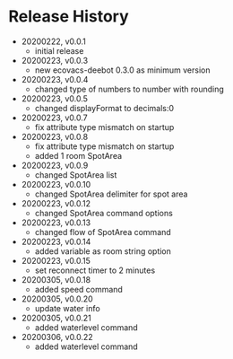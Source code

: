 # Release History

* 20200222, v0.0.1
	* initial release
* 20200223, v0.0.3
	* new ecovacs-deebot 0.3.0 as minimum version
* 20200223, v0.0.4
	* changed type of numbers to number with rounding
* 20200223, v0.0.5
	* changed displayFormat to decimals:0
* 20200223, v0.0.7
	* fix attribute type mismatch on startup
* 20200223, v0.0.8
	* fix attribute type mismatch on startup
	* added 1 room SpotArea
* 20200223, v0.0.9
	* changed SpotArea list
* 20200223, v0.0.10
	* changed SpotArea delimiter for spot area
* 20200223, v0.0.12
	* changed SpotArea command options
* 20200223, v0.0.13
	* changed flow of SpotArea command
* 20200223, v0.0.14
	* added variable as room string option
* 20200223, v0.0.15
	* set reconnect timer to 2 minutes
* 20200305, v0.0.18
	* added speed command
* 20200305, v0.0.20
	* update water info
* 20200305, v0.0.21
	* added waterlevel command
* 20200306, v0.0.22
	* added waterlevel command
